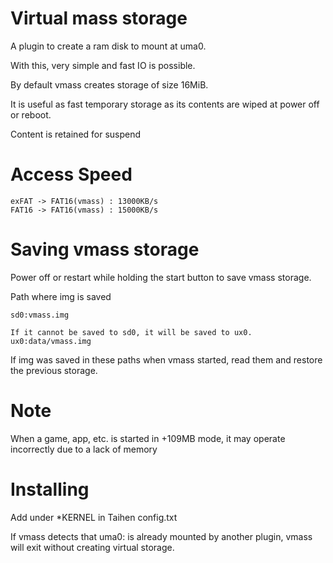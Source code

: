 # Virtual mass storage

A plugin to create a ram disk to mount at uma0.

With this, very simple and fast IO is possible.

By default vmass creates storage of size 16MiB.

It is useful as fast temporary storage as its contents are wiped at power off or reboot.

Content is retained for suspend

# Access Speed
```
exFAT -> FAT16(vmass) : 13000KB/s
FAT16 -> FAT16(vmass) : 15000KB/s
```

# Saving vmass storage

Power off or restart while holding the start button to save vmass storage.

Path where img is saved
```
sd0:vmass.img

If it cannot be saved to sd0, it will be saved to ux0.
ux0:data/vmass.img
```

If img was saved in these paths when vmass started, read them and restore the previous storage.

# Note
When a game, app, etc. is started in +109MB mode, it may operate incorrectly due to a lack of memory

# Installing

Add under \*KERNEL in Taihen config.txt

If vmass detects that uma0: is already mounted by another plugin, vmass will exit without creating virtual storage.
